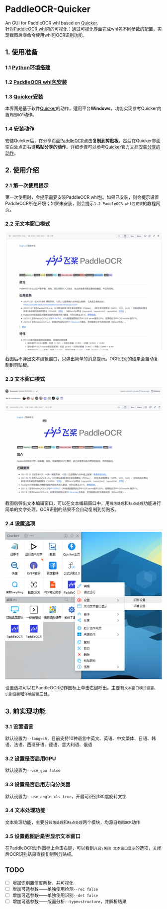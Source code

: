 # PaddleOCR-Quicker
An GUI for PaddleOCR whl based on [Quicker](https://getquicker.net/).</br>
针对[PaddleOCR whl包](https://github.com/PaddlePaddle/PaddleOCR/blob/release/2.4/doc/doc_ch/quickstart.md)的可视化：通过可视化界面完成whl包不同参数的配置，实现截图后零命令使用whl包OCR识别功能。

## 1. 使用准备

### 1.1 [Python环境搭建](https://github.com/PaddlePaddle/PaddleOCR/blob/release/2.4/doc/doc_ch/environment.md)

### 1.2 [PaddleOCR whl包安装](https://github.com/PaddlePaddle/PaddleOCR/blob/release/2.4/doc/doc_ch/quickstart.md)

### 1.3 [Quicker安装](https://getquicker.net/)

本界面是基于软件[Quicker](https://getquicker.net/)的动作，适用平台**Windows**，功能实现参考Quicker内置`截图OCR`动作。

### 1.4 [安装动作](https://getquicker.net/kc/manual/doc/install-action)

安装Quicker后，在分享页面[PaddleOCR](https://getquicker.net/Sharedaction?code=5ebc2ab2-1325-449b-99b3-08d9c6b06ad1)点击**复制到剪贴板**，然后在Quicker界面空白处点击右键**粘贴分享的动作**。详细步骤可以参考Quicker官方文档[安装分享的动作](https://getquicker.net/kc/manual/doc/install-action)。

## 2. 使用介绍

### 2.1 第一次使用提示

第一次使用时，会提示需要安装PaddleOCR whl包。如果已安装，则会提示设置PaddleOCR所在环境；如果未安装，则会提示` 1.2 PaddleOCR whl包安装 `的教程网页。

### 2.2 无文本窗口模式

<div align=center><img src="https://github.com/RangeKing/PaddleOCR-Quicker/blob/main/imgs/demo_noWindow.gif"></div>

截图后不弹出文本编辑窗口，只弹出简单的消息提示。OCR识别的结果会自动复制到剪贴板。

### 2.3 文本窗口模式

<div align=center><img src="https://github.com/RangeKing/PaddleOCR-Quicker/blob/main/imgs/demo_Window.gif"></div>

截图后弹出文本编辑窗口，可以在文本编辑窗口中，用`段落处理`和`标点处理`功能进行简单的文字处理。OCR识别的结果不会自动复制到剪贴板。

### 2.4 设置选项

<div align=center><img src="https://github.com/RangeKing/PaddleOCR-Quicker/blob/main/imgs/settings.png"></div>

设置选项可以在PaddleOCR动作图标上单击右键呼出。主要有`文本窗口模式设置`、`识别设置`和`环境设置`三处。

## 3. 前实现功能

### 3.1 设置语言

默认设置为`--lang=ch`，目前支持10种语言中英文、英语、中文繁体、日语、韩语、法语、西班牙语、德语、意大利语、俄语

### 3.2 设置是否启用GPU

默认设置为`--use_gpu false`

### 3.3 设置是否启用方向分类器

默认设置为`--use_angle_cls true`，开启可识别180度旋转文字

### 3.4 文本处理功能

文本处理功能，主要分`段落处理`和`标点处理`两个模块，均源自`截图OCR`动作

### 3.5 设置截图后是否显示文本窗口

在PaddleOCR动作图标上单击右键，可以看到`开启\关闭 文本窗口显示`的选项，关闭后OCR识别结果直接复制到剪贴板。

## TODO

- [ ] 增加识别置信度解析，并可视化
- [ ] 增加可选参数——单独使用检测`--rec false`
- [ ] 增加可选参数——单独使用识别`--det false`
- [ ] 增加可选参数——版面分析`--type=structure`，并解析结果
